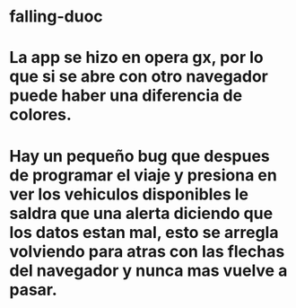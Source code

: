 # falling-duoc
# La app se hizo en opera gx, por lo que si se abre con otro navegador puede haber una diferencia de colores.
# Hay un pequeño bug que despues de programar el viaje y presiona en ver los vehiculos disponibles le saldra que una alerta diciendo que los datos estan mal, esto se arregla volviendo para atras con las flechas del navegador y nunca mas vuelve a pasar.
